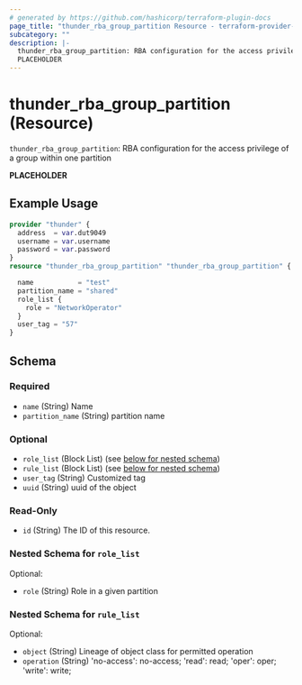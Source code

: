 ```yaml
---
# generated by https://github.com/hashicorp/terraform-plugin-docs
page_title: "thunder_rba_group_partition Resource - terraform-provider-thunder"
subcategory: ""
description: |-
  thunder_rba_group_partition: RBA configuration for the access privilege of a group within one partition
  PLACEHOLDER
---
```


# thunder_rba_group_partition (Resource)

`thunder_rba_group_partition`: RBA configuration for the access privilege of a group within one partition

__PLACEHOLDER__

## Example Usage

```terraform
provider "thunder" {
  address  = var.dut9049
  username = var.username
  password = var.password
}
resource "thunder_rba_group_partition" "thunder_rba_group_partition" {

  name           = "test"
  partition_name = "shared"
  role_list {
    role = "NetworkOperator"
  }
  user_tag = "57"
}
```

<!-- schema generated by tfplugindocs -->
## Schema

### Required

- `name` (String) Name
- `partition_name` (String) partition name

### Optional

- `role_list` (Block List) (see [below for nested schema](#nestedblock--role_list))
- `rule_list` (Block List) (see [below for nested schema](#nestedblock--rule_list))
- `user_tag` (String) Customized tag
- `uuid` (String) uuid of the object

### Read-Only

- `id` (String) The ID of this resource.

<a id="nestedblock--role_list"></a>
### Nested Schema for `role_list`

Optional:

- `role` (String) Role in a given partition


<a id="nestedblock--rule_list"></a>
### Nested Schema for `rule_list`

Optional:

- `object` (String) Lineage of object class for permitted operation
- `operation` (String) 'no-access': no-access; 'read': read; 'oper': oper; 'write': write;


